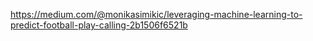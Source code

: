 https://medium.com/@monikasimikic/leveraging-machine-learning-to-predict-football-play-calling-2b1506f6521b
